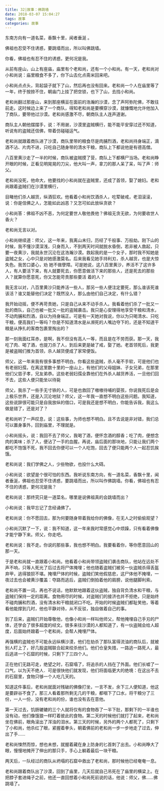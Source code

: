 ```yaml
---
title: 32|故事：佛跳墙
date: 2018-03-07 15:04:27
tags: 故事
categories: 故事
---
```


东南方向有一道名菜，香飘十里，闻者垂涎 。

佛祖也忍受不住诱惑，要跳墙而出，所以叫佛跳墙。 

你看，佛祖也有忍不住的诱惑，更何况是我。

从前有座山，山上有座庙，庙里有个老和尚，还有一个小和尚。有一天，老和尚对小和尚说：庙里粮食不多了，你下山去化点斋米回来吧。 

小和尚点点头，背起袋子就下了山，然后再也没有回来。老和尚一个人在庙里等了一年，终于按捺不住，朝庙门上挂了把空锁，也下了山，去找小和尚。 
<!--more-->
老和尚翻过那座山，来到那座横亘在面前的浩瀚的沙漠，念了声阿弥陀佛，不敢往前走。这时候边上来了一个商队，得知老和尚是要横穿沙漠，就慷慨地允许他加入了商队，要带他过沙漠。老和尚感激不尽，朝商队主人连声道谢。 

商队主人朝他摆摆手，说：不用谢，沙漠里盗贼横行，能不能平安穿过还不知道，听说有的盗贼还信佛，带着仿碰碰运气。 

老和尚就跟着商队进了沙漠，商队里带的粮食尽是肉脯烈酒，老和尚持身端正，滴酒不沾、片肉不进，只吃自己随身带的清水干粮，商队上下都说他是有德高僧。 

八百里黄沙走了一半的时候，商队被盗贼摸了营，商队上下都横尸当场。老和尚睁开眼的时候，正看见明晃晃的刀尖，他大叫一声，拿刀的那人呆了呆，叫了声：师父。 

老和尚没死，他命大，他要找的小和尚就在盗贼里，还成了首领，娶了媳妇。老和尚跟着盗贼们在沙漠里横行， 

目睹他们杀人越货，纵酒狂欢。他看着小和尚饮酒杀人，吃荤破戒，老泪滚滚，说：你是信佛之人，怎能如此凶恶？又怎可如此放纵贪欲？ 

小和尚答：佛祖不凶不恶，为何定要世人敬他畏他？佛祖无贪无欲，为何要收世人香火？ 

老和尚无言以对。 

小和尚继续道：师父，这一年来，我离山未归，历经了千般事、万般劫。刚下山的时候，我不懂沙漠深浅，只身而入，不到两天时间就脱水昏倒，若非被人救起，只要一夜黄沙，我就永世沉沦在这浩瀚沙漠。救起我的是一个女子，那时我不知她是盗贼之女，心中只是对她感激莫名。后来我看见她手持利刃，杀人越货，也是大惊失色。我苦口婆心，劝 她不做孽障。可是她说，这八百里黄沙，养活不了这许多人，有人要活下来，有人就要死去，你愿意做活下来的那些人，还是死去的那些人？就算你愿意死，你又怎能苛责那些要活 着的人？ 

我无言以对，八百里黄沙只能养活一些人，那另一些人便注定要死，那么谁该死谁该活？谁又能替他们决定？既然没人，那么由他们自己决定，有什么错？ 

我开始动摇，便不再苛责她，只是自己从来不动手杀人。我看着他们杀了一批又一批的商队，自己也被一批又一批的盗贼袭击。我只是心安理得地享受干粮和清水，不动肉脯和烈酒，自以为持身端正。可是有一天她对我说，你以为只喝清水、只吃干粮，便高我们一等吗？你是不知道清水是从濒死的人嘴边夺下的，还是不知道干粮是从挣扎的客商包裹里掏出的？ 

那一刻我面红耳赤，是啊，我不但没有高人一等，而且是在不劳而获。那一天，我吃了肉、喝了酒，也提刀杀了人，到后来更是破了戒，娶了她。老首领死后，我更是被盗贼们推为首领，杀人越货便成了家常便饭。 

师父，这一年来我有很多事想不明白。你看这些盗贼，杀人毫不手软，可是他们也有老弱妇孺，在离这里数十里的一座山上，有他们的父母姐妹、子女兄弟，在那里他们父慈子孝，兄友弟恭。这些老弱妇孺全靠他们在外杀人越货养活，一旦他们回不去，这些人便只能坐以待毙 

师父，我杀了一些手无寸铁的人，可是也救回了嗷嗷待哺的婴孩，你说我死后是会上极乐世界，还是入沉沦地狱？师父，这一年我一直想不明白这些问题。我知道，这些说辞很可能只是自我放纵的借口，可是我还是想不明白，你能告诉我，我这么做是错了，还是对了？ 

老和尚听了一声叹息，说：这些事，为师也想不明白。且不去说是非对错，我们总可以置身事外，回到庙里，不理就是。 

小和尚摇头，说：我回不去了师父，我喝了酒，便怀念酒的醇香；吃了肉，便想念肉的美味；杀了人，便沾了一手的血腥。再说，庙后面的那块地，只能让我们两个都吃不饱饿不死，我不回去你便可以一个人吃饱，回去了便只能两个人一起忍饥挨饿。 

老和尚说：我们学佛之人，少些物欲，也投什么大碍。 

小和尚说：欲望是个很可怕的东西。我听说东南方向，有一道名菜，香飘十里，闻者垂涎，佛祖也忍受不住诱惑，要跳墙而出，所以叫作佛跳墙。你看，佛祖也有忍不住的诱惑，更何况是我？ 

老和尚说：那终究只是一道菜名，哪里是说佛祖真的会跳墙而出？ 

小和尚说：我早忘记了念经诵佛了。 

老和尚说：你不愿回去，那为何要随身带着我给你的佛像，在无人之时偷偷观望？ 

小和尚沉默了一下，说：我不知道，这一年来我时常感觉心中烦躁，只有看着佛像才能宁静下来。师父，你走吧。 

老和尚说：我不走。你说的那些事，我也想不明白。我要看着你，等你愿意回山的那一天。 

于是老和尚就一直跟着小和尚。他看着小和尚带领盗贼们袭击商队，他站在远处不声不响，只等人死光了后过去将尸体掩埋；他也随着盗贼们被另一伙盗贼杀得丢盔弃甲，逃得狼狈不堪。掩埋尸体的时候，盗贼们笑他假慈悲，这尸体他不掩埋，一夜过去也会被黄沙覆盖：夺路而逃后，盗贼们倒拍着他的肩膀，说他腿脚利索。 

老和尚不置一词，再也不说话，他默默地跟着这伙盗贼，独自背负清水和干粮，与盗贼们保持一定的距离。食物用尽的时候，对盗贼们的接济也并不拒绝，只是始终不碰肉脯和烈酒，没有清水和干粮就闭口不吃。开始的时候盗贼们都耻笑他，等着看他能撑到几时，他也平静对待，从不反驳，独自做着自己的事。 

到了后来，盗贼们开始尊敬他，也像小和尚一样叫他师父，帮他掩埋自己手刃的尸体，还学会了很多超度的经文。很多来往沙漠的人都知道了，有一伙盗贼会给人超度，后面始终踉着一个老和尚，会帮人掩埋尸体。 

再强横的盗贼也不可能永远纵横沙漠，他们在劫杀了那队富得流油的商队后，就被别人盯上了，好几股盗贼联合起来绞杀他们。他们仓皇失措，一路逃一路死人，最后逃进一个石窟的时候，只剩下了三四个人。 

正在他们无路可走，绝望之时，石窟塌了，将追杀的人挡在了外面。他们长嘘了一口气，以为天不绝人．可是很快他们就发现，他们将面临更大的绝境：在这出不去的石窟里，食物只够一个人吃几天的。 

知道这件事后，老和尚就面对残破的佛像打坐，一言不发，余下三人便知道，他这是要辟谷不食了。那三人看着那所剩无几的干粮，都咽下了口水，将干粮分了三份，一人一份，没有老和尚的份，谁也没有去在意他。 

第一天过去，饥肠辘辘的三个人就将仅有的食物吞了一半下肚，那剩下的一半谁也没有动，他们像饿狼一样盯着彼此的食物。第二天的时候他们就打了起来，老和尚坐在佛前，眼角滚出了浑浊的泪水。第三天的时候，另外的两个人都死了，只剩下了小和尚，他杀红了眼，紧握着拳头，朝着佛前的老和尚一步一步地走了过去，伸出了手…… 

老和尚悚然而惊，想也未想，就握着藏在身上防身的匕首刺了出去。小和尚睁大了眼，慢慢地摊开了伸出的那只手，手心上躺着最后一块干粮。 

两天后，一队经过的商队从坍塌的石窟中救出了老和尚，那时候他已经奄奄一息。 

老和尚跟着商队出了沙漠，回到了庙里，几天后就自己吊死在了庙里的横梁上。在把脖子套进绳子之前，他还一直回想着小和尚死前说的话，他说：师父，佛……佛跳墙了。